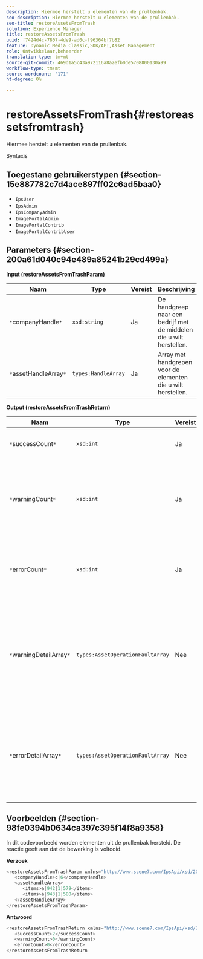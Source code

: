 ```yaml
---
description: Hiermee herstelt u elementen van de prullenbak.
seo-description: Hiermee herstelt u elementen van de prullenbak.
seo-title: restoreAssetsFromTrash
solution: Experience Manager
title: restoreAssetsFromTrash
uuid: f7424d4c-7807-4de9-ad0c-f96364bf7b82
feature: Dynamic Media Classic,SDK/API,Asset Management
role: Ontwikkelaar,beheerder
translation-type: tm+mt
source-git-commit: 469d1a5c43a972116a8a2efb0de5708800130a99
workflow-type: tm+mt
source-wordcount: '171'
ht-degree: 0%

---
```



# restoreAssetsFromTrash{#restoreassetsfromtrash}

Hiermee herstelt u elementen van de prullenbak.

Syntaxis

## Toegestane gebruikerstypen {#section-15e887782c7d4ace897ff02c6ad5baa0}

* `IpsUser`
* `IpsAdmin`
* `IpsCompanyAdmin`
* `ImagePortalAdmin`
* `ImagePortalContrib`
* `ImagePortalContribUser`

## Parameters {#section-200a61d040c94e489a85241b29cd499a}

**Input (restoreAssetsFromTrashParam)**

| Naam | Type | Vereist | Beschrijving |
|---|---|---|---|
| `*`companyHandle`*` | `xsd:string` | Ja | De handgreep naar een bedrijf met de middelen die u wilt herstellen. |
| `*`assetHandleArray`*` | `types:HandleArray` | Ja | Array met handgrepen voor de elementen die u wilt herstellen. |

**Output (restoreAssetsFromTrashReturn)**

| Naam | Type | Vereist | Beschrijving |
|---|---|---|---|
| `*`successCount`*` | `xsd:int` | Ja | Aantal elementen dat is verwijderd uit de prullenbak. |
| `*`warningCount`*` | `xsd:int` | Ja | Het aantal waarschuwingen dat wordt gegenereerd wanneer de bewerking probeerde elementen uit de prullenbak te herstellen. |
| `*`errorCount`*` | `xsd:int` | Ja | Het aantal fouten dat wordt gegenereerd wanneer wordt geprobeerd elementen uit de prullenbak te herstellen. |
| `*`warningDetailArray`*` | `types:AssetOperationFaultArray` | Nee | De array met details die zijn gekoppeld aan de elementen die waarschuwingen hebben gegenereerd toen de bewerking probeerde elementen van de prullenbak te herstellen. |
| `*`errorDetailArray`*` | `types:AssetOperationFaultArray` | Nee | De array met details die zijn gekoppeld aan de elementen die fouten genereerden toen de bewerking probeerde elementen van de prullenbak te herstellen. |

## Voorbeelden {#section-98fe0394b0634ca397c395f14f8a9358}

In dit codevoorbeeld worden elementen uit de prullenbak hersteld. De reactie geeft aan dat de bewerking is voltooid.

**Verzoek**

```java
<restoreAssetsFromTrashParam xmlns="http://www.scene7.com/IpsApi/xsd/2008-01-15">
   <companyHandle>c|6</companyHandle>
   <assetHandleArray>
      <items>a|942|1|579</items>
      <items>a|943|1|580</items>
   </assetHandleArray>
</restoreAssetsFromTrashParam>
```

**Antwoord**

```java
<restoreAssetsFromTrashReturn xmlns="http://www.scene7.com/IpsApi/xsd/2008-01-15">
   <successCount>2</successCount>
   <warningCount>0</warningCount>
   <errorCount>0</errorCount>
</restoreAssetsFromTrashReturn
```

